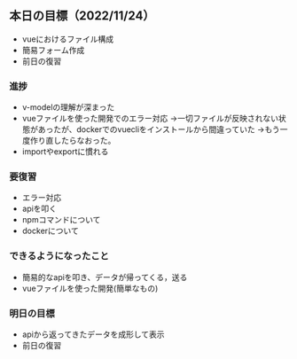 ## 本日の目標（2022/11/24）
 - vueにおけるファイル構成
 - 簡易フォーム作成
 - 前日の復習
### 進捗
 - v-modelの理解が深まった
 - vueファイルを使った開発でのエラー対応
 →一切ファイルが反映されない状態があったが、dockerでのvuecliをインストールから間違っていた
 →もう一度作り直したらなおった。
 - importやexportに慣れる
### 要復習
 - エラー対応
 - apiを叩く
 - npmコマンドについて
 - dockerについて
### できるようになったこと
 - 簡易的なapiを叩き、データが帰ってくる，送る
 - vueファイルを使った開発(簡単なもの)
### 明日の目標
 - apiから返ってきたデータを成形して表示
 - 前日の復習